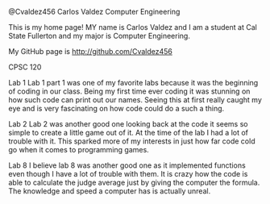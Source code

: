 @Cvaldez456
Carlos Valdez
Computer Engineering

This is my home page! MY name is Carlos Valdez and I am a student at Cal State Fullerton and my major is Computer Engineering.

My GitHub page is http://github.com/Cvaldez456

CPSC 120

Lab 1
Lab 1 part 1 was one of my favorite labs because it was the beginning of coding in our class. Being my first time ever coding it was stunning on how such code can print out our names. Seeing this at first really caught my eye and is very fascinating on how code could do a such a thing.

Lab 2
Lab 2 was another good one looking back at the code it seems so simple to create a little game out of it. At the time of the lab I had a lot of trouble with it. This sparked more of my interests in just how far code cold go when it comes to programming games.

Lab 8
I believe lab 8 was another good one as it implemented functions even though I have a lot of trouble with them. It is crazy how the code is able to calculate the judge average just by giving the computer the formula. The knowledge and speed a computer has is actually unreal.